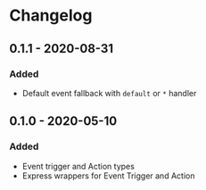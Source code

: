 # Changelog

## 0.1.1 - 2020-08-31

### Added

- Default event fallback with `default` or `*` handler

## 0.1.0 - 2020-05-10 

### Added

- Event trigger and Action types
- Express wrappers for Event Trigger and Action 
